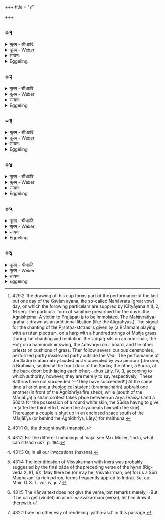 +++
title = "४"

+++


## ०१
<details><summary>मूलम् - श्रीधरादि</summary>

अथा᳘तो महाव्रती᳘यस्यैव᳘॥  
प्रजा᳘पतेर्ह वै᳘ प्रजाः᳘ ससृजान᳘स्य प᳘र्व्वाणि व्वि᳘सस्रᳫँ᳭सुः स व्वि᳘स्रस्तैः प᳘र्व्वभिर्न᳘ शशाक स᳘ᳫँ᳘हातुं त᳘तो देवा ऽअ᳘र्चन्तः श्रा᳘म्यन्तश्चेरुस्त᳘ ऽएतं᳘ महाव्रती᳘यं ददृशुस्त᳘मस्मा ऽअगृह्णंस्ते᳘नास्य प᳘र्व्वाणि स᳘मदधुः॥
</details>

<details><summary>मूलम् - Weber</summary>

अथा᳘तो महाव्रती᳘यस्यैव᳟॥  
प्रजा᳘पतेर्ह वै᳘ प्रजाः᳘ ससृजान᳘स्य प᳘र्वाणि वि᳘सस्रंसुः स वि᳘स्रस्तैः प᳘र्वभिर्न᳘ शशाक स᳘ᳫं᳘हातुं त᳘तो देवा अ᳘र्चन्तः श्रा᳘म्यन्तश्चेरुस्त᳘ एत᳘म् महाव्रती᳘यं ददृशुस्त᳘मस्मा अगृह्णस्ते᳘नास्य प᳘र्वाणि स᳘मदधुः॥
</details>

<details><summary>सायणः</summary>

…
</details>

<details><summary>Eggeling</summary>

1. Then as to the Mahāvratīya (graha) [^egg_995]. Now when Prajāpati had created the living beings, his

[^egg_995]: 429:2 The drawing of this cup forms part of the performance of the last but one day of the Gavām ayana, the so-called Mahāvrata (great vow) day, on which the following particulars are supplied by Kātyāyana XIII, 2, 16 seq. The particular form of sacrifice prescribed for the day is the Agnishṭoma. A victim to Prajāpati is to be immolated. The Mahāvratīya-graha is drawn as an additional libation (like the Atigrāhyas,). The signal for the chanting of the Pr̥shṭḥa-stotras is given by (a Brāhman) playing, with a rattan plectrum, on a harp with a hundred strings of  Muñja grass. During the chanting and recitation, the Udgātr̥ sits on an arm-chair, the Hotr̥ on a hammock or swing, the Adhvaryu on a board, and the other priests on cushions of grass. Then follow several curious ceremonies, performed partly inside and partly outside the Vedi. The performance of the Sattra is alternately lauded and vituperated by two persons [the one, a Brāhman, seated at the front door of the Sadas; the other, a Śūdra, at the back door; both facing each other;--thus Lāṭy. IV, 3, according to which authority, however, they are merely to say respectively, 'These Sattrins have not succeeded!'--'They have succeeded!'] At the same time a harlot and a theological student (brahmachārin) upbraid one another (in front of the Āgnīdhrīya fire shed); while (south of the Mārjālīya) a sham contest takes place between an Ārya (Vaiśya) and a Śūdra for the possession of a round white skin, the Śūdra having to give in (after the third effort, when the Ārya beats him with the skin). Thereupon a couple is shut up in an enclosed space south of the Mārjālīya (or behind the Āgnīdhrīya, Lāṭy.) for maithuna.

joints were relaxed: with his relaxed joints he was unable to raise himself. Then the gods went on praising and toiling. They saw this Mahāvratīya (cup) and drew it for him: thereby they restored his joints.
</details>

## ०२
<details><summary>मूलम् - श्रीधरादि</summary>

स स᳘ᳫँ᳘हितैः प᳘र्व्वभिः॥  
(रि) इद᳘मन्ना᳘द्यमभ्यु᳘त्तस्थौ य᳘दिदं᳘ प्रजा᳘पतेरन्ना᳘द्यं यद्वै᳘ मनु᳘ष्याणाम᳘शनं त᳘द्देवा᳘नां व्व्रतं᳘ महद्वा᳘ ऽइदं᳘ व्व्रत᳘मभूद्ये᳘नाय᳘ᳫँ᳘ सम᳘हास्ते᳘ति त᳘स्मान्महाव्रती᳘यो ना᳘म॥
</details>

<details><summary>मूलम् - Weber</summary>

स स᳘ᳫं᳘हितैः प᳘र्वभिः॥  
इद᳘मन्ना᳘द्यमभ्यु᳘त्तस्थौ य᳘दिद᳘म् प्रजा᳘पतेरन्ना᳘द्यं यद्वै᳘ मनुॗष्याणाम᳘शनं त᳘द्देवा᳘नां व्रत᳘म् महद्वा᳘ इदं᳘ व्रत᳘मभूद्ये᳘नाय᳘ᳫं᳘ सम᳘हास्ते᳘ति त᳘स्मान्महाव्रती᳘यो ना᳘म॥
</details>

<details><summary>सायणः</summary>

…
</details>

<details><summary>Eggeling</summary>

2. With his joints thus restored, he approached this food, what food of Prajāpati there is,--for what eating is to men, that the vrata (fast-food, or religious observance generally) is to the gods. And because (they say), 'Great, indeed, is this vrata whereby he has raised himself,' therefore it is called Mahāvratīya.
</details>

## ०३
<details><summary>मूलम् - श्रीधरादि</summary>

(मै) एवं वा᳘ ऽएते᳘ भवन्ति॥  
ये᳘ संव्वत्सरमा᳘सते य᳘थैव त᳘त्प्रजा᳘पतिः प्रजाः᳘ ससृजान ऽआ᳘सीत्स य᳘थैव त᳘त्प्रजा᳘पतिः संव्वत्स᳘रे ऽन्ना᳘द्यमभ्युद᳘तिष्ठदेव᳘मे᳘वैत᳘ ऽएत᳘त्संव्वत्स᳘रे ऽन्ना᳘द्यमभ्यु᳘त्तिष्ठन्ति[[!!]] ये᳘षामेवं᳘ व्विदुषामेतं[[!!]] ग्र᳘हं गृह्ण᳘न्ति॥
</details>

<details><summary>मूलम् - Weber</summary>

एवं वा᳘ एते᳘ भवन्ति॥  
ये᳘ संवत्सरमा᳘सते य᳘थैव त᳘त्प्रजा᳘पतिः प्रजाः᳘ ससृजान आ᳘सीत्स य᳘थैव त᳘त्प्रजा᳘पतिः संवत्सॗरे ऽन्ना᳘द्यमभ्युदति᳘ष्ठदेव᳘मेॗवैत᳘ एत᳘त्संवत्सॗरे ऽन्ना᳘द्यमभ्यु᳘त्तिष्ठन्ति ये᳘षामेवं᳘ विदु᳘षामेतं ग्र᳘हं गृह्ण᳘न्ति॥
</details>

<details><summary>सायणः</summary>

…
</details>

<details><summary>Eggeling</summary>

3. Now, even as Prajāpati then was, when he had created the living beings, so are those who sit (in sacrificial session) for a year; and as Prajāpati then, after a year, approached food, so do they now, after a year, approach food, for whomsoever that knows this, they draw that cup.
</details>

## ०४
<details><summary>मूलम् - श्रीधरादि</summary>

तं वा ऽइ᳘न्द्रायैव᳘ व्विमृ᳘धे गृह्णीयात्॥  
(त्स᳘) स᳘र्व्वा वै ते᳘षां मृ᳘धो हता᳘ भवन्ति स᳘र्व्वं जितं ये᳘ संव्वत्सरमा᳘सते त᳘स्माद्विमृ᳘धे व्वि᳘ न इन्द्र मृ᳘धो जहि नीचा᳘ यच्छ पृत᳘न्यतः[[!!]]॥ यो᳘ ऽअस्मा᳘२ँ॥ ऽअभिदा᳘सत्य᳘धरं गमया त᳘मः॥ उपयाम᳘गृहीतो ऽसी᳘न्द्राय त्वा व्विमृ᳘ध ऽएष᳘ ते यो᳘निरि᳘न्द्राय[[!!]] त्वा विमृ᳘ध ऽइति[[!!]]॥
</details>

<details><summary>मूलम् - Weber</summary>

तं वा इ᳘न्द्रायैव᳘ विमृ᳘धे गृह्णीयात्॥  
स᳘र्वा वै ते᳘षाम् मृ᳘धा हता᳘ भवन्ति स᳘र्वं जितं ये᳘ संवत्सरमा᳘सते त᳘स्माद्विमृ᳘धे वि᳘ न इन्द्र मृ᳘धो जहि नीचा᳘ यछ पृतन्यतः᳟॥  
यो᳘ अस्मा᳘न् अभिदा᳘सत्य᳘धरं गमया त᳘मः॥  
उपयाम᳘गृहीतो ऽसी᳘न्द्राय त्वा विमृ᳘ध एष᳘ ते यो᳘निरिन्द्रा᳘य त्वा विमृ᳘ध इ᳘ति॥
</details>

<details><summary>सायणः</summary>

…
</details>

<details><summary>Eggeling</summary>

4. Let him draw it for Indra Vimr̥dh (the Averter of scorn), for, verily, the scorners of those who sit for

a year are smitten, and all is won by them: hence for Indra Vimr̥dh,--with (Vāj. S. VIII, 44; Rig-veda X, 152, 4), 'Scatter thou our scorners, O Indra, lay them low that war against us, and send them, that persecute us, to the nethermost darkness!--Thou art taken with a support: thee to Indra Vimr̥dh!--This is thy womb: thee to Indra Vimr̥dh!'
</details>

## ०५
<details><summary>मूलम् - श्रीधरादि</summary>

(त्य᳘) अ᳘थो व्विश्व᳘कर्मणे॥  
व्वि᳘श्वं वै ते᳘षां क᳘र्म कृतᳫँ᳭ स᳘र्व्वं जितं᳘ भवति ये᳘ संवत्सरमा᳘सते त᳘स्माद्विश्व᳘कर्मणे व्वाचस्प᳘तिं व्विश्व᳘कर्माणमूत᳘ये मनोजु᳘वं व्वा᳘जे ऽअद्या᳘ हुवेम॥ स᳘ नो व्वि᳘श्वानि ह᳘वनानि जोषद्विश्व᳘शम्भूर᳘वसे साधुकर्मा[[!!]]॥ उपयाम᳘गृहीतो ऽसी᳘न्द्राय त्वा व्विश्व᳘कर्मण ऽएष᳘ ते यो᳘निरि᳘न्द्राय त्वा व्विश्व᳘कर्मण इ᳘ति॥
</details>

<details><summary>मूलम् - Weber</summary>

अ᳘थो विश्व᳘कर्मणे॥  
वि᳘श्वं वै ते᳘षां क᳘र्म कृतᳫं स᳘र्वं जित᳘म् भवति ये᳘ संवत्सरमा᳘सते त᳘स्माद्विश्व᳘कर्मणे वाचस्पतिम् विश्व᳘कर्माणमूत᳘ये मनोजु᳘वं वा᳘जे अद्या᳘ हुवेम॥  
स᳘ नो वि᳘श्वानि ह᳘वनानि जोषद्विश्व᳘शम्भूर᳘वसे साधु᳘कर्ना उपयाम᳘गृहीतो ऽसी᳘न्द्राय त्वा विश्व᳘कर्मण एष᳘ ते यो᳘निरि᳘न्द्राय त्वा विश्व᳘कर्मण इ᳘ति॥
</details>

<details><summary>सायणः</summary>

…
</details>

<details><summary>Eggeling</summary>

5. Or for Viśvakarman (the All-worker), for all work is done, everything is won by those who sit in session for a year: hence for Viśvakarman,--with (Vāj. S. VIII, 45; Rig-veda X, 81, 7), 'Vācaspati Viśvakarman, the thought-speeder [^egg_996], let us invoke for protection in our struggle [^egg_997] this day: may he, the all-beneficient worker of good, delight in all our offerings [^egg_998] for our protection!--Thou art taken with a support: thee to Indra Viśvakarman [^egg_999]!--This is thy womb; thee to Indra Viśvakarman!'

[^egg_996]: 431:1 Or, the thought-swift (manojū).

[^egg_997]: 431:2 For the different meanings of 'vāja' see Max Müller, 'India, what can it teach us?' p. 164.

[^egg_998]: 431:3 Or, in all our invocations (havana).

[^egg_999]: 431:4 The identification of Viśvakarman with Indra was probably suggested by the final pāda of the preceding verse of the hymn (Rig-veda X, 81, 6): 'May there be (or may he, Viśvakarman, be) for us a Sūri Maghavan' (a rich patron; terms frequently applied to Indra). But cp. Muir, O. S. T. vol. iv, p. 7.
</details>

## ०६
<details><summary>मूलम् - श्रीधरादि</summary>

य᳘द्यु ऽऐन्द्रीं᳘ व्वैश्वकर्मणीं᳘ व्विद्यात्[[!!]]॥  
(त्त᳘) त᳘यैव गृह्णीयाद्वि᳘श्वकर्मन्हवि᳘षा व्व᳘र्धनेन त्राता᳘रमि᳘न्द्रमकृणोरवध्यम्[[!!]]॥ त᳘स्मै व्वि᳘शः स᳘मनमन्त पूर्व्वी᳘रय᳘मुग्रो᳘[[!!]] व्विह᳘व्यो यथा᳘सत्॥ उपयाम᳘गृहीतो ऽसी᳘न्द्राय त्वा व्विश्व᳘कर्मण ऽएष᳘ ते यो᳘निरि᳘न्द्राय त्वा व्विश्व᳘कर्मण ऽइ᳘ति॥
</details>
<details><summary>मूलम् - Weber</summary>

य᳘द्यु ऐन्द्रीं᳘ वैश्वकर्मणीं᳘ विद्या᳘त्॥  
त᳘थैव गृह्णीयाद्वि᳘श्वकर्मन्हवि᳘षा व᳘र्धनेन त्राता᳘रमि᳘न्द्रमकृणोरवध्य᳘म्॥  
त᳘स्मै वि᳘शः स᳘मनमन्त पू᳘र्वीरय᳘मुग्रो᳘ विह᳘व्यो यथा᳘सत्॥  
उपयाम᳘गृहीतो ऽसी᳘न्द्राय त्वा विश्व᳘कर्मण एष᳘ ते यो᳘निरि᳘न्द्राय त्वा विश्व᳘कर्मण इ᳘ति॥
</details>

<details><summary>सायणः</summary>

…
</details>
<details><summary>Eggeling</summary>

6. But if he knows the (verse) referring to Indra (and) Viśvakarman, let him draw it thus [^egg_1000] (Vāj. S. VIII, 46), 'O Viśvakarman, with strengthening libation madest thou Indra an invincible champion: to him did the people bow down of

[^egg_1000]: 431:5 The Kāṇva text does not give the verse, but remarks merely,--But if he can get (vindet) an aindrī vaiśvakarmaṇī (verse), let him draw it therewith.

old, because [^egg_1001] he, the mighty, is worthy of adoration.--Thou art taken with a support: thee to Indra Viśvakarman!--This is thy womb: thee to Indra Viśvakarman!'

[^egg_1001]: 432:1 I see no other way of rendering 'yathā-asat' in this passage.
</details>

